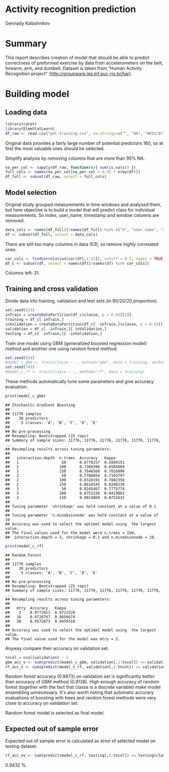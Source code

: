 # Activity recognition prediction
Gennady Kalashnikov  

# Summary
This report describes creation of model that should be able to predict correctness of preformed exercise by data from accelerometers on the belt, forearm, arm, and dumbell.
Dataset is taken from "Human Activity Recognition project" (http://groupware.les.inf.puc-rio.br/har).

# Building model

## Loading data


```r
library(caret)
library(ElemStatLearn)
df_raw <- read.csv("pml-training.csv", na.strings=c("", "NA", "#DIV/0!"))
```

Original data provides a fairly large number of potential predictors 160, so at first the most valuable ones should be selected.

Simplify analysis by removing columns that are more than 95% NA.

```r
na_per_col <- sapply(df_raw, function(x){ sum(is.na(x)) })
full_cols <- names(na_per_col[na_per_col < 0.95 * nrow(df)])
df_full <- subset(df_raw, select = full_cols)
```

## Model selection

Original study grouped measurements in time windows and analysed them, but here objective is to build a model that will predict class for individual measurements.
So index, user_name, timestamp and window columns are removed.

```r
data_cols <- names(df_full)[!names(df_full) %in% c("X", "user_name", "raw_timestamp_part_1", "raw_timestamp_part_2", "raw_timestamp_part_1", "cvtd_timestamp", "new_window", "num_window")]
df <- subset(df_full, select = data_cols)
```

There are still too many columns in data (53), so remove highly correlated ones.

```r
cor_cols <- findCorrelation(cor(df[,1:52]), cutoff = 0.7, names = TRUE)
df_c <- subset(df, select = names(df)[!names(df) %in% cor_cols])
```
Columns left: 31.

## Training and cross validation
Divide data into training, validation and test sets (in 60/20/20 proportion).


```r
set.seed(523)
inTrain = createDataPartition(df_c$classe, p = 0.6)[[1]]
training = df_c[ inTrain,]
inValidation = createDataPartition(df_c[ -inTrain,]$classe, p = 0.5)[[1]]
validation = df_c[ -inTrain,][ inValidation,]
testing = df_c[ -inTrain,][ -inValidation,]
```

Train one model using GBM (generalized boosted regression model) method and another one using random forest method.

```r
set.seed(634)
#model_c_gbm <- train(classe ~ ., method="gbm", data = training, verbose = FALSE)
set.seed(745)
#model_c_rf <- train(classe ~ ., method="rf", data = training)
```

These methods automatically tune some parameters and give accuracy evaluation.

```r
print(model_c_gbm)
```

```
## Stochastic Gradient Boosting 
## 
## 11776 samples
##    30 predictors
##     5 classes: 'A', 'B', 'C', 'D', 'E' 
## 
## No pre-processing
## Resampling: Bootstrapped (25 reps) 
## Summary of sample sizes: 11776, 11776, 11776, 11776, 11776, 11776, ... 
## Resampling results across tuning parameters:
## 
##   interaction.depth  n.trees  Accuracy   Kappa    
##   1                   50      0.6778157  0.5899151
##   1                  100      0.7308396  0.6585669
##   1                  150      0.7646508  0.7016096
##   2                   50      0.7788854  0.7193797
##   2                  100      0.8328191  0.7882356
##   2                  150      0.8616545  0.8248239
##   3                   50      0.8245467  0.7775774
##   3                  100      0.8752226  0.8419862
##   3                  150      0.9014860  0.8752632
## 
## Tuning parameter 'shrinkage' was held constant at a value of 0.1
## 
## Tuning parameter 'n.minobsinnode' was held constant at a value of 10
## Accuracy was used to select the optimal model using  the largest value.
## The final values used for the model were n.trees = 150,
##  interaction.depth = 3, shrinkage = 0.1 and n.minobsinnode = 10.
```

```r
print(model_c_rf)
```

```
## Random Forest 
## 
## 11776 samples
##    30 predictors
##     5 classes: 'A', 'B', 'C', 'D', 'E' 
## 
## No pre-processing
## Resampling: Bootstrapped (25 reps) 
## Summary of sample sizes: 11776, 11776, 11776, 11776, 11776, 11776, ... 
## Resampling results across tuning parameters:
## 
##   mtry  Accuracy   Kappa    
##    2    0.9772911  0.9712528
##   16    0.9728767  0.9656674
##   30    0.9572873  0.9459318
## 
## Accuracy was used to select the optimal model using  the largest value.
## The final value used for the model was mtry = 2.
```

Anyway compare their accuracy on validation set.

```r
tncol = ncol(validation) - 1
gbm_acc_v <- sum(predict(model_c_gbm, validation[,1:tncol]) == validation$classe) / nrow(validation)
rf_acc_v <- sum(predict(model_c_rf, validation[,1:tncol]) == validation$classe) / nrow(validation)
```

Random forest accuracy (0.9873) on validation set is significantly better than accuracy of GBM method (0.9138).
High enough accuracy of random forest (together with the fact that classe is a discrete variable) make model ensembling unnecessary.
It's also worth noting that automatic accurary evaluations of boosting with trees and random forest methods were very close to accuracy on validation set.

Random forest model is selected as final model.

## Expected out of sample error

Expected out of sample error is calculated as error of selected model on testing dataset.

```r
rf_acc_ev <- sum(predict(model_c_rf, testing[,1:tncol]) == testing$classe) / nrow(testing)
```
0.9432 %.

